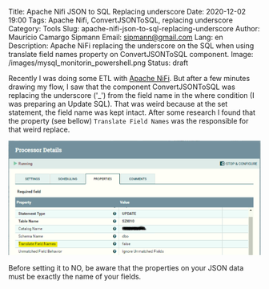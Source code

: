 Title: Apache Nifi JSON to SQL Replacing underscore
Date: 2020-12-02 19:00
Tags: Apache Nifi, ConvertJSONToSQL, replacing underscore
Category: Tools
Slug: apache-nifi-json-to-sql-replacing-underscore
Author: Maurício Camargo Sipmann
Email: sipmann@gmail.com
Lang: en
Description: Apache NiFi replacing the underscore on the SQL when using translate field names property on ConvertJSONToSQL component.
Image: /images/mysql_monitorin_powershell.png
Status: draft

Recently I was doing some ETL with [Apache NiFi](https://nifi.apache.org/). But after a few minutes drawing my flow, I saw that the component ConvertJSONToSQL was replacing the underscore ('_') from the field name in the where condition (I was preparing an Update SQL). That was weird because at the set statement, the field name was kept intact. After some research I found that the property (see bellow) `Translate Field Names` was the responsible for that weird replace.

![Apache NiFi JSONToSQL config](/images/apache_nifi_jsontosql.png)

Before setting it to NO, be aware that the properties on your JSON data must be exactly the name of your fields.